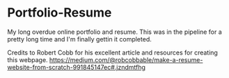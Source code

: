 # Portfolio-Resume
My long overdue online portfolio and resume. This was in the pipeline for a pretty long time and I'm finally gettin it completed.

Credits to Robert Cobb for his excellent article and resources for creating this webpage. 
https://medium.com/@robcobbable/make-a-resume-website-from-scratch-991845147ec#.jzndmtfhg

